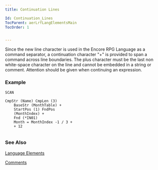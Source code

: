 ```yaml
---
title: Continuation Lines

Id: Continuation_Lines
TocParent: aerLrfLangElementsMain
TocOrder: 1


---
```


Since the new line character is used in the Encore RPG Language as a command separator, a continuation character "+" is provided to span a command across line boundaries. The plus character must be the last non white-space character on the line and cannot be embedded in a string or comment. Attention should be given when continuing an expression. 

### Example

```
SCAN     

CmpStr (Name) CmpLen (3) 
	BaseStr (MonthTable) +
	StartPos (1) FndPos 
	(MonthIndex) +
	Fnd (*IN01)
	Month = MonthIndex -1 / 3 +
	+ 12
      
```

### See Also
[Language Elements](ecrLrfLangElementsMain.html)

[Comments](Comments.html) 
